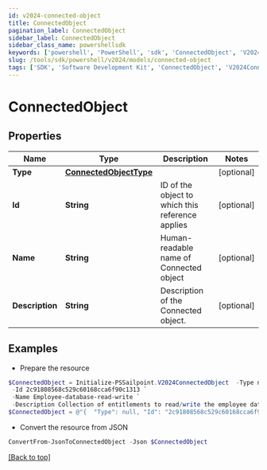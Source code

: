```yaml
---
id: v2024-connected-object
title: ConnectedObject
pagination_label: ConnectedObject
sidebar_label: ConnectedObject
sidebar_class_name: powershellsdk
keywords: ['powershell', 'PowerShell', 'sdk', 'ConnectedObject', 'V2024ConnectedObject'] 
slug: /tools/sdk/powershell/v2024/models/connected-object
tags: ['SDK', 'Software Development Kit', 'ConnectedObject', 'V2024ConnectedObject']
---
```



# ConnectedObject

## Properties

Name | Type | Description | Notes
------------ | ------------- | ------------- | -------------
**Type** | [**ConnectedObjectType**](connected-object-type) |  | [optional] 
**Id** | **String** | ID of the object to which this reference applies | [optional] 
**Name** | **String** | Human-readable name of Connected object | [optional] 
**Description** | **String** | Description of the Connected object. | [optional] 

## Examples

- Prepare the resource
```powershell
$ConnectedObject = Initialize-PSSailpoint.V2024ConnectedObject  -Type null `
 -Id 2c91808568c529c60168cca6f90c1313 `
 -Name Employee-database-read-write `
 -Description Collection of entitlements to read/write the employee database.
$ConnectedObject = @"{  "Type": null, "Id": "2c91808568c529c60168cca6f90c1313", "Name": "Employee-database-read-write", "Description": "Collection of entitlements to read/write the employee database." }"@
```

- Convert the resource from JSON
```powershell
ConvertFrom-JsonToConnectedObject -Json $ConnectedObject
```


[[Back to top]](#) 

